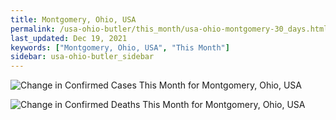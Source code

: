 ```yaml
---
title: Montgomery, Ohio, USA
permalink: /usa-ohio-butler/this_month/usa-ohio-montgomery-30_days.html
last_updated: Dec 19, 2021
keywords: ["Montgomery, Ohio, USA", "This Month"]
sidebar: usa-ohio-butler_sidebar
---
```


![Change in Confirmed Cases This Month for Montgomery, Ohio, USA](/covid_tracker/images/graphs/usa-ohio-montgomery-delta_confirmed-30_days_graph.png)

![Change in Confirmed Deaths This Month for Montgomery, Ohio, USA](/covid_tracker/images/graphs/usa-ohio-montgomery-delta_deaths-30_days_graph.png)
